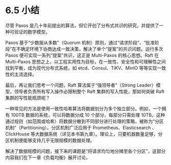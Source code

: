 # 6.5 小结

尽管 Paxos 是几十年前提出的算法，但它开创了分布式共识的研究，并提供了一种可验证的数学模型。

Paxos 基于“少数服从多数”（Quorum 机制）原则，通过“请求阶段”、“批准阶段”在不确定环境下协商达成一致决策，解决了单个“提案”的共识问题。运行多次 Paxos 便可实现一系列“提案”共识，这正是 Multi-Paxos 的核心思想。Raft 在 Multi-Paxos 思想之上，以工程实用性为目标，在一致性、安全性和可理解性之间找到平衡，成为现代分布式系统，如 etcd、Consul、TiKV、MinIO 等等实现一致性的主流选择。

最后，再让我们思考一个问题，Raft 算法属于“强领导者”（Strong Leader）模型，领导者负责所有写入操作必限制整个 Raft 集群的写入性能，那如何突破 Raft 集群的写性能瓶颈呢？

一种常见的方法是使用一致性哈希算法将数据划分为多个独立部分。例如，一个拥有 100TB 数据的系统，可以将数据分成 10 个部分，每部分只需处理 10TB。这种通过规则（如范围或哈希）将数据分散到不同部分进行处理的策略，被称为“分区机制”（Partitioning）。分区机制广泛应用于 Prometheus、Elasticsearch 、ClickHouse 等大数据系统（详见本书第九章）。理论上，只要机器数量足够，分区机制便能够支持几乎无限规模的数据处理。

解决了数据规模的问题，接下来的课题是“将请求均匀地分摊至各个分区”，这部分内容我们在下一章《负载均衡》展开讨论。